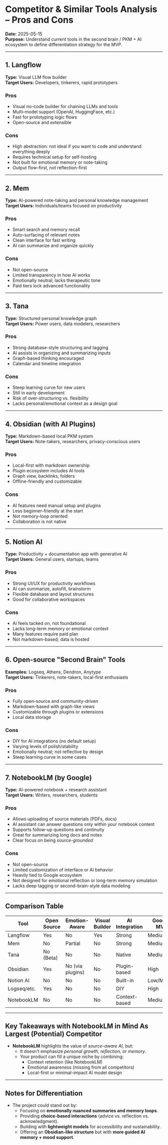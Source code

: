 # Competitor & Similar Tools Analysis – Pros and Cons

**Date:** 2025-05-15  
**Purpose:** Understand current tools in the second brain / PKM + AI ecosystem to define differentiation strategy for the MVP.

---

## 1. Langflow
**Type:** Visual LLM flow builder  
**Target Users:** Developers, tinkerers, rapid prototypers

### Pros
- Visual no-code builder for chaining LLMs and tools
- Multi-model support (OpenAI, HuggingFace, etc.)
- Fast for prototyping logic flows
- Open-source and extensible

### Cons
- High abstraction: not ideal if you want to code and understand everything deeply
- Requires technical setup for self-hosting
- Not built for emotional memory or note-taking
- Output flow-first, not reflection-first

---

## 2. Mem
**Type:** AI-powered note-taking and personal knowledge management  
**Target Users:** Individuals/teams focused on productivity

### Pros
- Smart search and memory recall
- Auto-surfacing of relevant notes
- Clean interface for fast writing
- AI can summarize and organize quickly

### Cons
- Not open-source
- Limited transparency in how AI works
- Emotionally neutral; lacks therapeutic tone
- Paid tiers lock advanced functionality

---

## 3. Tana
**Type:** Structured personal knowledge graph  
**Target Users:** Power users, data modelers, researchers

### Pros
- Strong database-style structuring and tagging
- AI assists in organizing and summarizing inputs
- Graph-based thinking encouraged
- Calendar and timeline integration

### Cons
- Steep learning curve for new users
- Still in early development
- Risk of over-structuring vs. flexibility
- Lacks personal/emotional context as a design goal

---

## 4. Obsidian (with AI Plugins)
**Type:** Markdown-based local PKM system  
**Target Users:** Note-takers, researchers, privacy-conscious users

### Pros
- Local-first with markdown ownership
- Plugin ecosystem includes AI tools
- Graph view, backlinks, folders
- Offline-friendly and customizable

### Cons
- AI features need manual setup and plugins
- Less beginner-friendly at the start
- Not memory-loop oriented
- Collaboration is not native

---

## 5. Notion AI
**Type:** Productivity + documentation app with generative AI  
**Target Users:** General users, startups, teams

### Pros
- Strong UI/UX for productivity workflows
- AI can summarize, autofill, brainstorm
- Flexible database and layout structures
- Good for collaborative workspaces

### Cons
- AI feels tacked on, not foundational
- Lacks long-term memory or emotional context
- Many features require paid plan
- Not markdown-based; data is hosted

---

## 6. Open-source "Second Brain" Tools
**Examples:** Logseq, Athens, Dendron, Anytype  
**Target Users:** Tinkerers, note-takers, local-first enthusiasts

### Pros
- Fully open-source and community-driven
- Markdown-based with graph-like views
- Customizable through plugins or extensions
- Local data storage

### Cons
- DIY for AI integrations (no default setup)
- Varying levels of polish/stability
- Emotionally neutral; not reflective by design
- Steep learning curve in some cases

---

## 7. NotebookLM (by Google)
**Type:** AI-powered notebook + research assistant  
**Target Users:** Writers, researchers, students

### Pros
- Allows uploading of source materials (PDFs, docs)
- AI assistant can answer questions only within your notebook content
- Supports follow-up questions and continuity
- Great for summarizing long docs and notes
- Clear focus on being *source-grounded*

### Cons
- Not open-source
- Limited customization of interface or AI behavior
- Heavily tied to Google ecosystem
- Not designed for emotional reflection or long-term memory simulation
- Lacks deep tagging or second-brain-style data modeling

---

## Comparison Table

| Tool         | Open Source | Emotion-Aware | Visual Builder | AI Integration | Good for MVP? |
|--------------|-------------|----------------|----------------|----------------|----------------|
| Langflow     | Yes         | No             | Yes            | Strong         | Medium         |
| Mem          | No          | Partial        | No             | Strong         | Medium         |
| Tana         | No (Beta)   | No             | No             | Native         | Medium         |
| Obsidian     | Yes         | No (via plugins) | No           | Plugin-based   | High           |
| Notion AI    | No          | No             | No             | Built-in       | Low/Medium     |
| Logseq/etc.  | Yes         | No             | No             | DIY            | High           |
| NotebookLM   | No          | No             | No             | Context-based  | Medium         |

---

## Key Takeaways with NotebookLM in Mind As Largest (Potential) Competitor

- **NotebookLM** highlights the value of *source-aware AI*, but:
  - It doesn’t emphasize *personal growth, reflection, or memory*.
  - Your product can fill a unique niche by combining:
    - Context retention (like NotebookLM)
    - Emotional awareness (missing from all competitors)
    - Local-first or minimal-impact AI model design

---

## Notes for Differentiation

- The project could stand out by:
  - Focusing on **emotionally nuanced summaries and memory loops**.
  - Providing **choice-based interactions** (advice vs. reflection vs. acknowledgment).
  - Building with **lightweight models** for accessibility and sustainability.
  - Offering an **Obsidian-like structure** but with **more guided AI memory + mood support**.
